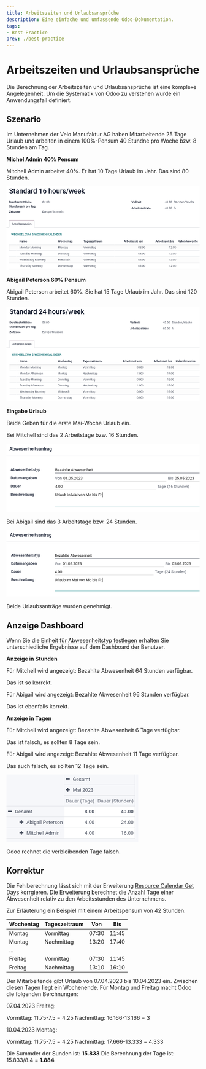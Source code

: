 ```yaml
---
title: Arbeitszeiten und Urlaubsansprüche
description: Eine einfache und umfassende Odoo-Dokumentation.
tags:
- Best-Practice
prev: ./best-practice
---
```

# Arbeitszeiten und Urlaubsansprüche

Die Berechnung der Arbeitszeiten und Urlaubsansprüche ist eine komplexe Angelegenheit. Um die Systematik von Odoo zu verstehen wurde ein Anwendungsfall definiert.

## Szenario

Im Unternehmen der Velo Manufaktur AG haben Mitarbeitende 25 Tage Urlaub und arbeiten in einem 100%-Pensum 40 Stundne pro Woche bzw. 8 Stunden am Tag.

**Michel Admin 40% Pensum**

Mitchell Admin arbeitet 40%.  Er hat 10 Tage Urlaub im Jahr. Das sind 80 Stunden.

![](attachments/Best%20Practice%20Arbeitszeiten%2040.png)

**Abigail Peterson 60% Pensum**

Abigail Peterson arbeitet 60%. Sie hat 15 Tage Urlaub im Jahr. Das sind 120 Stunden.

![](attachments/Best%20Practice%20Arbeitszeiten%2060.png)

**Eingabe Urlaub**

Beide Geben für die erste Mai-Woche Urlaub ein.

Bei Mitchell sind das 2 Arbeitstage bzw. 16 Stunden.

![](attachments/Best%20Practice%20Arbeitszeiten%20Urlaub%2016.png)

Bei Abigail sind das 3 Arbeitstage bzw. 24 Stunden.

![](attachments/Best%20Practice%20Arbeitszeiten%20Urlaub%2024.png)

Beide Urlaubsanträge wurden genehmigt.

## Anzeige Dashboard

Wenn Sie die [Einheit für Abwesenheitstyp festlegen](HR%20Holidays.md#Einheit%20für%20Abwesenheitstyp%20festlegen) erhalten Sie unterschiedliche Ergebnisse auf dem Dashboard der Benutzer.

**Anzeige in Stunden**

Für Mitchell wird angezeigt: Bezahlte Abwesenheit 64 Stunden verfügbar.

Das ist so korrekt.

Für Abigail wird angezeigt: Bezahlte Abwesenheit 96 Stunden verfügbar.

Das ist ebenfalls korrekt.

**Anzeige in Tagen**

Für Mitchell wird angezeigt: Bezahlte Abwesenheit 6 Tage verfügbar.

Das ist falsch, es sollten 8 Tage sein.

Für Abigail wird angezeigt: Bezahlte Abwesenheit 11 Tage verfügbar.

Das auch falsch, es sollten 12 Tage sein.

![](attachments/Best%20Practice%20Abwesenheit%20Berechnung.png)

Odoo rechnet die verbleibenden Tage falsch.

## Korrektur

Die Fehlberechnung lässt sich mit der Erweiterung [Resource Calendar Get Days](Resource%20Calendar%20Get%20Days.md) korrgieren. Die Erweiterung berechnet die Anzahl Tage einer Abwesenheit relativ zu den Arbeitsstunden des Unternehmens.

Zur Erläuterung ein Beispiel mit einem Arbeitspensum von 42 Stunden.

| Wochentag | Tageszeitraum | Von   | Bis   |
| --------- | ------------- | ----- | ----- |
| Montag    | Vormittag     | 07:30 | 11:45 |
| Montag    | Nachmittag    | 13:20 | 17:40 |
| ...       |               |       |       |
| Freitag   | Vormittag     | 07:30 | 11:45 |
| Freitag   | Nachmittag    | 13:10 | 16:10 |

Der Mitarbeitende gibt Urlaub von 07.04.2023 bis 10.04.2023 ein. Zwischen diesen Tagen liegt ein Wochenende. Für Montag und Freitag macht Odoo die folgenden Berchnungen:

07.04.2023 Freitag:

Vormittag: 11.75-7.5 = 4.25
Nachmittag: 16.166-13.166 = 3

10.04.2023 Montag:

Vormittag: 11.75-7.5 = 4.25
Nachmittag: 17.666-13.333 = 4.333

Die Summder der Sunden ist: **15.833**
Die Berechnung der Tage ist: 15.833/8.4 = **1.884**
